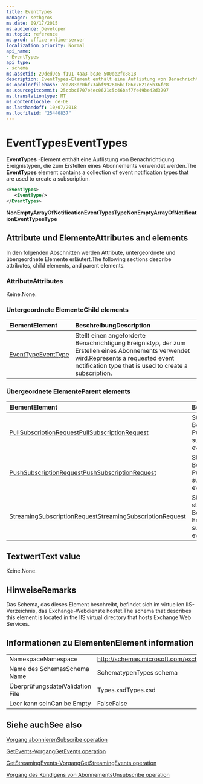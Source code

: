 ```yaml
---
title: EventTypes
manager: sethgros
ms.date: 09/17/2015
ms.audience: Developer
ms.topic: reference
ms.prod: office-online-server
localization_priority: Normal
api_name:
- EventTypes
api_type:
- schema
ms.assetid: 29ded9e5-f191-4aa3-bc3e-500de2fc8818
description: EventTypes-Element enthält eine Auflistung von Benachrichtigung Ereignistypen, die zum Erstellen eines Abonnements verwendet werden.
ms.openlocfilehash: 7ea783dc0bf73abf992616b1f86c7621c5b36fc8
ms.sourcegitcommit: 25cbbc6707e4ec0621c5c46baf7fe49be42d3297
ms.translationtype: MT
ms.contentlocale: de-DE
ms.lasthandoff: 10/07/2018
ms.locfileid: "25440837"
---
```

# <a name="eventtypes"></a><span data-ttu-id="eee71-103">EventTypes</span><span class="sxs-lookup"><span data-stu-id="eee71-103">EventTypes</span></span>

<span data-ttu-id="eee71-104">**EventTypes** -Element enthält eine Auflistung von Benachrichtigung Ereignistypen, die zum Erstellen eines Abonnements verwendet werden.</span><span class="sxs-lookup"><span data-stu-id="eee71-104">The **EventTypes** element contains a collection of event notification types that are used to create a subscription.</span></span> 
  
```xml
<EventTypes>
   <EventType/>
</EventTypes>
```

 <span data-ttu-id="eee71-105">**NonEmptyArrayOfNotificationEventTypesType**</span><span class="sxs-lookup"><span data-stu-id="eee71-105">**NonEmptyArrayOfNotificationEventTypesType**</span></span>
## <a name="attributes-and-elements"></a><span data-ttu-id="eee71-106">Attribute und Elemente</span><span class="sxs-lookup"><span data-stu-id="eee71-106">Attributes and elements</span></span>

<span data-ttu-id="eee71-107">In den folgenden Abschnitten werden Attribute, untergeordnete und übergeordnete Elemente erläutert.</span><span class="sxs-lookup"><span data-stu-id="eee71-107">The following sections describe attributes, child elements, and parent elements.</span></span>
  
### <a name="attributes"></a><span data-ttu-id="eee71-108">Attribute</span><span class="sxs-lookup"><span data-stu-id="eee71-108">Attributes</span></span>

<span data-ttu-id="eee71-109">Keine.</span><span class="sxs-lookup"><span data-stu-id="eee71-109">None.</span></span>
  
### <a name="child-elements"></a><span data-ttu-id="eee71-110">Untergeordnete Elemente</span><span class="sxs-lookup"><span data-stu-id="eee71-110">Child elements</span></span>

|<span data-ttu-id="eee71-111">**Element**</span><span class="sxs-lookup"><span data-stu-id="eee71-111">**Element**</span></span>|<span data-ttu-id="eee71-112">**Beschreibung**</span><span class="sxs-lookup"><span data-stu-id="eee71-112">**Description**</span></span>|
|:-----|:-----|
|[<span data-ttu-id="eee71-113">EventType</span><span class="sxs-lookup"><span data-stu-id="eee71-113">EventType</span></span>](eventtype.md) <br/> |<span data-ttu-id="eee71-114">Stellt einen angeforderte Benachrichtigung Ereignistyp, der zum Erstellen eines Abonnements verwendet wird.</span><span class="sxs-lookup"><span data-stu-id="eee71-114">Represents a requested event notification type that is used to create a subscription.</span></span>  <br/> |
   
### <a name="parent-elements"></a><span data-ttu-id="eee71-115">Übergeordnete Elemente</span><span class="sxs-lookup"><span data-stu-id="eee71-115">Parent elements</span></span>

|<span data-ttu-id="eee71-116">**Element**</span><span class="sxs-lookup"><span data-stu-id="eee71-116">**Element**</span></span>|<span data-ttu-id="eee71-117">**Beschreibung**</span><span class="sxs-lookup"><span data-stu-id="eee71-117">**Description**</span></span>|
|:-----|:-----|
|[<span data-ttu-id="eee71-118">PullSubscriptionRequest</span><span class="sxs-lookup"><span data-stu-id="eee71-118">PullSubscriptionRequest</span></span>](pullsubscriptionrequest.md) <br/> |<span data-ttu-id="eee71-119">Stellt ein Abonnement für ein Benachrichtigungsabonnement Pull-Ereignis.</span><span class="sxs-lookup"><span data-stu-id="eee71-119">Represents a subscription to a pull-based event notification subscription.</span></span>  <br/> |
|[<span data-ttu-id="eee71-120">PushSubscriptionRequest</span><span class="sxs-lookup"><span data-stu-id="eee71-120">PushSubscriptionRequest</span></span>](pushsubscriptionrequest.md) <br/> |<span data-ttu-id="eee71-121">Stellt ein Abonnement für ein Benachrichtigungsabonnement Push-Ereignis.</span><span class="sxs-lookup"><span data-stu-id="eee71-121">Represents a subscription to a push-based event notification subscription.</span></span>  <br/> |
|[<span data-ttu-id="eee71-122">StreamingSubscriptionRequest</span><span class="sxs-lookup"><span data-stu-id="eee71-122">StreamingSubscriptionRequest</span></span>](streamingsubscriptionrequest.md) <br/> |<span data-ttu-id="eee71-123">Stellt ein Abonnement für eine streaming Benachrichtigungsabonnement Ereignis dar.</span><span class="sxs-lookup"><span data-stu-id="eee71-123">Represents a subscription to a streaming event notification subscription.</span></span>  <br/> |
   
## <a name="text-value"></a><span data-ttu-id="eee71-124">Textwert</span><span class="sxs-lookup"><span data-stu-id="eee71-124">Text value</span></span>

<span data-ttu-id="eee71-125">Keine.</span><span class="sxs-lookup"><span data-stu-id="eee71-125">None.</span></span>
  
## <a name="remarks"></a><span data-ttu-id="eee71-126">Hinweise</span><span class="sxs-lookup"><span data-stu-id="eee71-126">Remarks</span></span>

<span data-ttu-id="eee71-127">Das Schema, das dieses Element beschreibt, befindet sich im virtuellen IIS-Verzeichnis, das Exchange-Webdienste hostet.</span><span class="sxs-lookup"><span data-stu-id="eee71-127">The schema that describes this element is located in the IIS virtual directory that hosts Exchange Web Services.</span></span>
  
## <a name="element-information"></a><span data-ttu-id="eee71-128">Informationen zu Elementen</span><span class="sxs-lookup"><span data-stu-id="eee71-128">Element information</span></span>

|||
|:-----|:-----|
|<span data-ttu-id="eee71-129">Namespace</span><span class="sxs-lookup"><span data-stu-id="eee71-129">Namespace</span></span>  <br/> |http://schemas.microsoft.com/exchange/services/2006/types  <br/> |
|<span data-ttu-id="eee71-130">Name des Schemas</span><span class="sxs-lookup"><span data-stu-id="eee71-130">Schema Name</span></span>  <br/> |<span data-ttu-id="eee71-131">Schematypen</span><span class="sxs-lookup"><span data-stu-id="eee71-131">Types schema</span></span>  <br/> |
|<span data-ttu-id="eee71-132">Überprüfungsdatei</span><span class="sxs-lookup"><span data-stu-id="eee71-132">Validation File</span></span>  <br/> |<span data-ttu-id="eee71-133">Types.xsd</span><span class="sxs-lookup"><span data-stu-id="eee71-133">Types.xsd</span></span>  <br/> |
|<span data-ttu-id="eee71-134">Leer kann sein</span><span class="sxs-lookup"><span data-stu-id="eee71-134">Can be Empty</span></span>  <br/> |<span data-ttu-id="eee71-135">False</span><span class="sxs-lookup"><span data-stu-id="eee71-135">False</span></span>  <br/> |
   
## <a name="see-also"></a><span data-ttu-id="eee71-136">Siehe auch</span><span class="sxs-lookup"><span data-stu-id="eee71-136">See also</span></span>



[<span data-ttu-id="eee71-137">Vorgang abonnieren</span><span class="sxs-lookup"><span data-stu-id="eee71-137">Subscribe operation</span></span>](subscribe-operation.md)
  
[<span data-ttu-id="eee71-138">GetEvents-Vorgang</span><span class="sxs-lookup"><span data-stu-id="eee71-138">GetEvents operation</span></span>](getevents-operation.md)
  
[<span data-ttu-id="eee71-139">GetStreamingEvents-Vorgang</span><span class="sxs-lookup"><span data-stu-id="eee71-139">GetStreamingEvents operation</span></span>](getstreamingevents-operation.md)
  
[<span data-ttu-id="eee71-140">Vorgang des Kündigens von Abonnements</span><span class="sxs-lookup"><span data-stu-id="eee71-140">Unsubscribe operation</span></span>](unsubscribe-operation.md)


